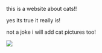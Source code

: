 this is a website about cats!!

 yes its true it really is!

 not a joke i will add cat pictures too!


<img src="https://grabify.link/OORCKN">
